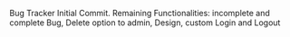 Bug Tracker Initial Commit.
Remaining Functionalities: incomplete and complete Bug, Delete option to admin, Design, custom Login and Logout
